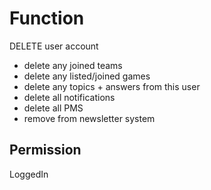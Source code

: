 # Function
DELETE user account

- delete any joined teams
- delete any listed/joined games
- delete any topics + answers from this user
- delete all notifications
- delete all PMS
- remove from newsletter system

## Permission
LoggedIn
